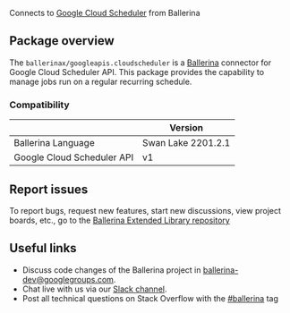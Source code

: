 Connects to [Google Cloud Scheduler](https://cloud.google.com/scheduler/docs/reference/rest) from Ballerina

## Package overview
The `ballerinax/googleapis.cloudscheduler` is a [Ballerina](https://ballerina.io/) connector for Google Cloud Scheduler API.
This package provides the capability to manage jobs run on a regular recurring schedule.

### Compatibility
|                            | Version         |
|----------------------------|-----------------|
| Ballerina Language         | Swan Lake 2201.2.1| 
| Google Cloud Scheduler API | v1              |

## Report issues
To report bugs, request new features, start new discussions, view project boards, etc., go to the [Ballerina Extended Library repository](https://github.com/ballerina-platform/ballerina-extended-library)

## Useful links
- Discuss code changes of the Ballerina project in [ballerina-dev@googlegroups.com](mailto:ballerina-dev@googlegroups.com).
- Chat live with us via our [Slack channel](https://ballerina.io/community/slack/).
- Post all technical questions on Stack Overflow with the [#ballerina](https://stackoverflow.com/questions/tagged/ballerina) tag
